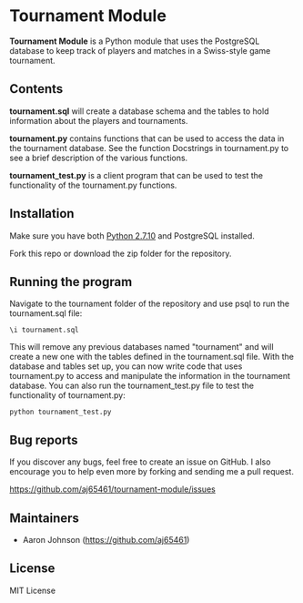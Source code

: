 # Tournament Module

**Tournament Module** is a Python module that uses the PostgreSQL database to 
keep track of players and matches in a Swiss-style game tournament.

## Contents

**tournament.sql** will create a database schema and the tables to hold 
information about the players and tournaments.

**tournament.py** contains functions that can be used to access the data in the
tournament database. See the function Docstrings in tournament.py to see a brief
description of the various functions.

**tournament_test.py** is a client program that can be used to test the 
functionality of the tournament.py functions.

## Installation

Make sure you have both [Python 2.7.10](https://www.python.org/downloads/) 
and PostgreSQL installed.

Fork this repo or download the zip folder for the repository.

## Running the program

Navigate to the tournament folder of the repository and use psql to run the
tournament.sql file:

```console
\i tournament.sql
```
This will remove any previous databases named "tournament" and will create a new
one with the tables defined in the tournament.sql file. With the database and 
tables set up, you can now write code that uses tournament.py to access and
manipulate the information in the tournament database. You can also run the 
tournament_test.py file to test the functionality of tournament.py:

```console
python tournament_test.py
```

## Bug reports

If you discover any bugs, feel free to create an issue on GitHub. I also
encourage you to help even more by forking and sending me a pull request.

https://github.com/aj65461/tournament-module/issues

## Maintainers

* Aaron Johnson (https://github.com/aj65461)

## License

MIT License

